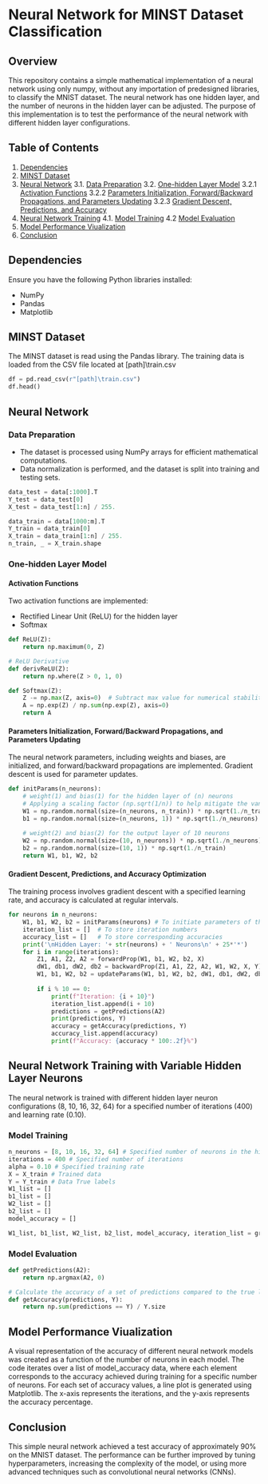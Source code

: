 # Neural Network for MINST Dataset Classification

## Overview

This repository contains a simple mathematical implementation of a neural network using only numpy, without any importation of predesigned libraries, to classify the MNIST dataset. The neural network has one hidden layer, and the number of neurons in the hidden layer can be adjusted. The purpose of this implementation is to test the performance of the neural network with different hidden layer configurations.

## Table of Contents

1. [Dependencies](#dependencies)
2. [MINST Dataset](#minst-dataset)
3. [Neural Network](#neural-network)
    3.1. [Data Preparation](#data-preparation)
    3.2. [One-hidden Layer Model](#one-hidden-layer-model)
        3.2.1 [Activation Functions](#activation-functions)
        3.2.2 [Parameters Initialization, Forward/Backward Propagations, and Parameters Updating](#parameters-initiation-forwardbackward-propagations-and-parameters-updating)
        3.2.3 [Gradient Descent, Predictions, and Accuracy](#gradient-descent-predictions-and-accuracy)
4. [Neural Network Training](#neural-network-training-with-variable-hidden-layer-neurons)
    4.1. [Model Training](#Model-Training)
    4.2  [Model Evaluation](#Model-Evaluation)
5. [Model Performance Viualization](#Model-Performance-Viualization)
6. [Conclusion](#Conclusion)

## Dependencies

Ensure you have the following Python libraries installed:

- NumPy
- Pandas
- Matplotlib

## MINST Dataset

The MINST dataset is read using the Pandas library. The training data is loaded from the CSV file located at [path]\train.csv

```python
df = pd.read_csv(r"[path]\train.csv")
df.head()
```
## Neural Network
### Data Preparation
- The dataset is processed using NumPy arrays for efficient mathematical computations. 
- Data normalization is performed, and the dataset is split into training and testing sets.
```python
data_test = data[:1000].T
Y_test = data_test[0]
X_test = data_test[1:n] / 255.

data_train = data[1000:m].T 
Y_train = data_train[0]
X_train = data_train[1:n] / 255.
n_train, _ = X_train.shape
```
### One-hidden Layer Model
#### Activation Functions

Two activation functions are implemented:
- Rectified Linear Unit (ReLU) for the hidden layer
- Softmax

```python
def ReLU(Z):
    return np.maximum(0, Z)

# ReLU Derivative
def derivReLU(Z):
    return np.where(Z > 0, 1, 0)

def Softmax(Z):
    Z -= np.max(Z, axis=0)  # Subtract max value for numerical stability
    A = np.exp(Z) / np.sum(np.exp(Z), axis=0)
    return A
```

#### Parameters Initialization, Forward/Backward Propagations, and Parameters Updating

The neural network parameters, including weights and biases, are initialized, and forward/backward propagations are implemented. Gradient descent is used for parameter updates.

```python
def initParams(n_neurons):
    # weight(1) and bias(1) for the hidden layer of (n) neurons
    # Applying a scaling factor (np.sqrt(1/n)) to help mitigate the vanishing/exploding gradient problems
    W1 = np.random.normal(size=(n_neurons, n_train)) * np.sqrt(1./n_train)
    b1 = np.random.normal(size=(n_neurons, 1)) * np.sqrt(1./n_neurons)
    
    # weight(2) and bias(2) for the output layer of 10 neurons
    W2 = np.random.normal(size=(10, n_neurons)) * np.sqrt(1./n_neurons)
    b2 = np.random.normal(size=(10, 1)) * np.sqrt(1./n_train)
    return W1, b1, W2, b2
```

#### Gradient Descent, Predictions, and Accuracy Optimization

The training process involves gradient descent with a specified learning rate, and accuracy is calculated at regular intervals.

```python
for neurons in n_neurons:
    W1, b1, W2, b2 = initParams(neurons) # To initiate parameters of the hidden and output layer
    iteration_list = []  # To store iteration numbers
    accuracy_list = []   # To store corresponding accuracies
    print('\nHidden Layer: '+ str(neurons) + ' Neurons\n' + 25*'*')
    for i in range(iterations):
        Z1, A1, Z2, A2 = forwardProp(W1, b1, W2, b2, X)
        dW1, db1, dW2, db2 = backwardProp(Z1, A1, Z2, A2, W1, W2, X, Y)
        W1, b1, W2, b2 = updateParams(W1, b1, W2, b2, dW1, db1, dW2, db2, alpha)
            
        if i % 10 == 0:
            print(f"Iteration: {i + 10}")
            iteration_list.append(i + 10)
            predictions = getPredictions(A2) 
            print(predictions, Y)
            accuracy = getAccuracy(predictions, Y)
            accuracy_list.append(accuracy)
            print(f"Accuracy: {accuracy * 100:.2f}%")

```
## Neural Network Training with Variable Hidden Layer Neurons

The neural network is trained with different hidden layer neuron configurations (8, 10, 16, 32, 64) for a specified number of iterations (400) and learning rate (0.10).

### Model Training
```python
n_neurons = [8, 10, 16, 32, 64] # Specified number of neurons in the hidden layer
iterations = 400 # Specified number of iterations
alpha = 0.10 # Specified training rate
X = X_train # Trained data
Y = Y_train # Data True labels
W1_list = []
b1_list = []
W2_list = []
b2_list = []
model_accuracy = []

W1_list, b1_list, W2_list, b2_list, model_accuracy, iteration_list = gradientDescent(X, Y, n_neurons, alpha, iterations)
```

### Model Evaluation
```python
def getPredictions(A2):
    return np.argmax(A2, 0)

# Calculate the accuracy of a set of predictions compared to the true labels
def getAccuracy(predictions, Y):
    return np.sum(predictions == Y) / Y.size
```

## Model Performance Viualization

A visual representation of the accuracy of different neural network models was created as a function of the number of neurons in each model. The code iterates over a list of model_accuracy data, where each element corresponds to the accuracy achieved during training for a specific number of neurons. For each set of accuracy values, a line plot is generated using Matplotlib. The x-axis represents the iterations, and the y-axis represents the accuracy percentage.

## Conclusion

This simple neural network achieved a test accuracy of approximately 90% on the MNIST dataset. The performance can be further improved by tuning hyperparameters, increasing the complexity of the model, or using more advanced techniques such as convolutional neural networks (CNNs).

